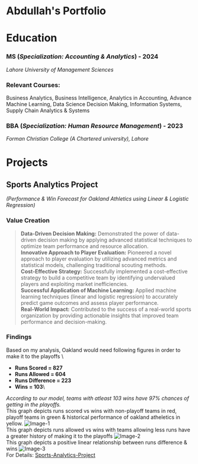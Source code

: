 # Abdullah's Portfolio
# Education 
### MS (*Specialization: Accounting & Analytics*) -                                                                                                                  2024 
*Lahore University of Management Sciences*
### Relevant Courses: 
Business Analytics, Business Intelligence, Analytics in Accounting, Advance Machine Learning, Data Science Decision Making, Information Systems, Supply Chain Analytics & Systems
### BBA (*Specialization: Human Resource Management*) - 	 	                                                                                                         2023 
*Forman Christian College (A Chartered university), Lahore*
# Projects
## Sports Analytics Project
*(Performance & Win Forecast for Oakland Athletics using Linear & Logistic Regression)*
### Value Creation 
>**Data-Driven Decision Making:** Demonstrated the power of data-driven decision making by applying advanced statistical techniques to optimize team performance and resource allocation.\
>**Innovative Approach to Player Evaluation:** Pioneered a novel approach to player evaluation by utilizing advanced metrics and statistical models, challenging traditional scouting methods.\
>**Cost-Effective Strategy:** Successfully implemented a cost-effective strategy to build a competitive team by identifying undervalued players and exploiting market inefficiencies.\
>**Successful Application of Machine Learning:** Applied machine learning techniques (linear and logistic regression) to accurately predict game outcomes and assess player performance.\
>**Real-World Impact:** Contributed to the success of a real-world sports organization by providing actionable insights that improved team performance and decision-making.
### Findings 
Based on my analysis, Oakland would need following figures in order to make it to the playoffs \
* **Runs Scored = 827**
* **Runs Allowed = 604**
* **Runs Difference = 223**
* **Wins = 103**\
  
*According to our model, teams with atleast 103 wins have 97% chances of getting in the playoffs.*\
This graph depicts runs scored vs wins with non-playoff teams in red, playoff teams in green & historical performance of oakland atheletics in yellow. 
![Image-1](https://github.com/user-attachments/assets/bc819637-57a9-4f69-8d9b-55c7ccaf1f1b)\
This graph depicts runs allowed vs wins with teams allowing less runs have a greater history of making it to the playoffs
![Image-2](https://github.com/user-attachments/assets/d386b99b-5ac3-46bc-a315-41b6ada7fb4d)\
This graph depicts a positive linear relationship between runs difference & wins
![Image-3](https://github.com/user-attachments/assets/2d6052b5-e9dc-4dd3-b6ed-3995fec9659b)\
For Details: [Sports-Analytics-Project](https://ash-2310.github.io/Sports-Analytics-Project/)





